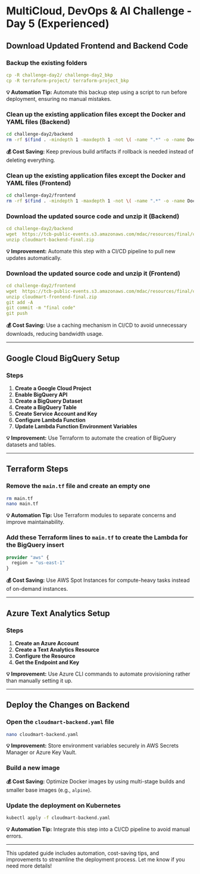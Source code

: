 # MultiCloud, DevOps & AI Challenge - Day 5 (Experienced)

## **Download Updated Frontend and Backend Code**

### Backup the existing folders

```yaml
cp -R challenge-day2/ challenge-day2_bkp
cp -R terraform-project/ terraform-project_bkp
```

**💡 Automation Tip:** Automate this backup step using a script to run before deployment, ensuring no manual mistakes.

### Clean up the existing application files except the Docker and YAML files (Backend)

```bash
cd challenge-day2/backend
rm -rf $(find . -mindepth 1 -maxdepth 1 -not \( -name ".*" -o -name Dockerfile -o -name "*.yaml" \))
```

**💰 Cost Saving:** Keep previous build artifacts if rollback is needed instead of deleting everything.

### Clean up the existing application files except the Docker and YAML files (Frontend)

```bash
cd challenge-day2/frontend
rm -rf $(find . -mindepth 1 -maxdepth 1 -not \( -name ".*" -o -name Dockerfile -o -name "*.yaml" \))
```

### Download the updated source code and unzip it (Backend)

```yaml
cd challenge-day2/backend
wget  https://tcb-public-events.s3.amazonaws.com/mdac/resources/final/cloudmart-backend-final.zip
unzip cloudmart-backend-final.zip
```

**💡 Improvement:** Automate this step with a CI/CD pipeline to pull new updates automatically.

### Download the updated source code and unzip it (Frontend)

```yaml
cd challenge-day2/frontend
wget  https://tcb-public-events.s3.amazonaws.com/mdac/resources/final/cloudmart-frontend-final.zip
unzip cloudmart-frontend-final.zip
git add -A
git commit -m "final code"
git push
```

**💰 Cost Saving:** Use a caching mechanism in CI/CD to avoid unnecessary downloads, reducing bandwidth usage.

---

## **Google Cloud BigQuery Setup**

### Steps

1. **Create a Google Cloud Project**
2. **Enable BigQuery API**
3. **Create a BigQuery Dataset**
4. **Create a BigQuery Table**
5. **Create Service Account and Key**
6. **Configure Lambda Function**
7. **Update Lambda Function Environment Variables**

**💡 Improvement:** Use Terraform to automate the creation of BigQuery datasets and tables.

---

## **Terraform Steps**

### Remove the `main.tf` file and create an empty one

```bash
rm main.tf
nano main.tf
```

**💡 Automation Tip:** Use Terraform modules to separate concerns and improve maintainability.

### Add these Terraform lines to `main.tf` to create the Lambda for the BigQuery insert

```terraform
provider "aws" {
  region = "us-east-1"
}
```

**💰 Cost Saving:** Use AWS Spot Instances for compute-heavy tasks instead of on-demand instances.

---

## **Azure Text Analytics Setup**

### Steps

1. **Create an Azure Account**
2. **Create a Text Analytics Resource**
3. **Configure the Resource**
4. **Get the Endpoint and Key**

**💡 Improvement:** Use Azure CLI commands to automate provisioning rather than manually setting it up.

---

## **Deploy the Changes on Backend**

### Open the `cloudmart-backend.yaml` file

```bash
nano cloudmart-backend.yaml
```

**💡 Improvement:** Store environment variables securely in AWS Secrets Manager or Azure Key Vault.

### Build a new image

<Follow ECR steps>

**💰 Cost Saving:** Optimize Docker images by using multi-stage builds and smaller base images (e.g., `alpine`).

### Update the deployment on Kubernetes

```bash
kubectl apply -f cloudmart-backend.yaml
```

**💡 Automation Tip:** Integrate this step into a CI/CD pipeline to avoid manual errors.

---

This updated guide includes automation, cost-saving tips, and improvements to streamline the deployment process. Let me know if you need more details!

